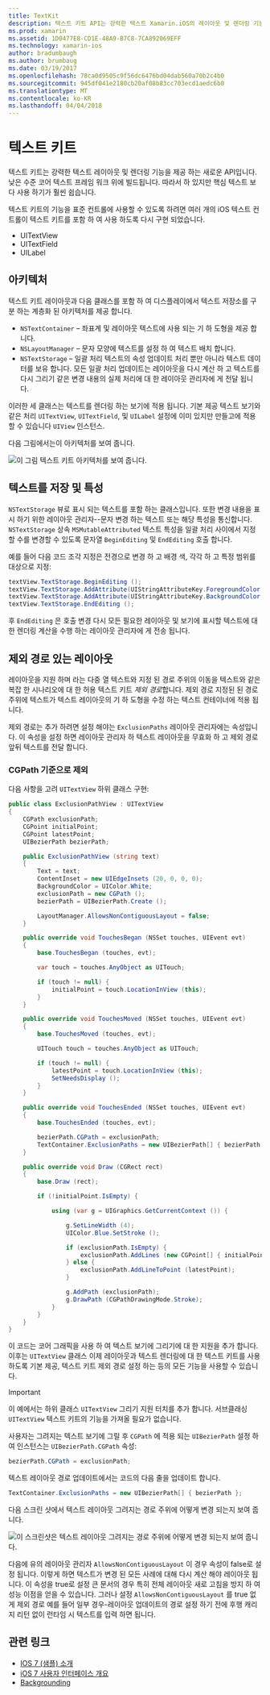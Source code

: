 ```yaml
---
title: TextKit
description: 텍스트 키트 API는 강력한 텍스트 Xamarin.iOS의 레이아웃 및 렌더링 기능을 제공합니다.
ms.prod: xamarin
ms.assetid: 1D0477E8-CD1E-48A9-B7C8-7CA892069EFF
ms.technology: xamarin-ios
author: bradumbaugh
ms.author: brumbaug
ms.date: 03/19/2017
ms.openlocfilehash: 78ca0d9505c9f56dc6476bd04dab560a70b2c4b0
ms.sourcegitcommit: 945df041e2180cb20af08b83cc703ecd1aedc6b0
ms.translationtype: MT
ms.contentlocale: ko-KR
ms.lasthandoff: 04/04/2018
---
```

# <a name="text-kit"></a>텍스트 키트

텍스트 키트는 강력한 텍스트 레이아웃 및 렌더링 기능을 제공 하는 새로운 API입니다. 낮은 수준 코어 텍스트 프레임 워크 위에 빌드됩니다. 따라서 하 있지만 핵심 텍스트 보다 사용 하기가 훨씬 쉽습니다.

텍스트 키트의 기능을 표준 컨트롤에 사용할 수 있도록 하려면 여러 개의 iOS 텍스트 컨트롤이 텍스트 키트를 포함 하 여 사용 하도록 다시 구현 되었습니다.

-  UITextView
-  UITextField
-  UILabel


## <a name="architecture"></a>아키텍처

텍스트 키트 레이아웃과 다음 클래스를 포함 하 여 디스플레이에서 텍스트 저장소를 구분 하는 계층화 된 아키텍처를 제공 합니다.

-  `NSTextContainer` – 좌표계 및 레이아웃 텍스트에 사용 되는 기 하 도형을 제공 합니다.
-  `NSLayoutManager` – 문자 모양에 텍스트를 설정 하 여 텍스트 배치 합니다. 
-  `NSTextStorage` – 일괄 처리 텍스트의 속성 업데이트 처리 뿐만 아니라 텍스트 데이터를 보유 합니다. 모든 일괄 처리 업데이트는 레이아웃을 다시 계산 하 고 텍스트를 다시 그리기 같은 변경 내용의 실제 처리에 대 한 레이아웃 관리자에 게 전달 됩니다.


이러한 세 클래스는 텍스트를 렌더링 하는 보기에 적용 됩니다. 기본 제공 텍스트 보기와 같은 처리 `UITextView`, `UITextField`, 및 `UILabel` 설정에 이미 있지만 만들고에 적용할 수 있습니다 `UIView` 인스턴스.

다음 그림에서는이 아키텍처를 보여 줍니다.

 ![](textkit-images/textkitarch.png "이 그림 텍스트 키트 아키텍처를 보여 줍니다.")

## <a name="text-storage-and-attributes"></a>텍스트를 저장 및 특성

`NSTextStorage` 뷰로 표시 되는 텍스트를 포함 하는 클래스입니다. 또한 변경 내용을 표시 하기 위한 레이아웃 관리자--문자 변경 하는 텍스트 또는 해당 특성을 통신합니다. `NSTextStorage` 상속 `MSMutableAttributed` 텍스트 특성을 일괄 처리 사이에서 지정할 수를 변경할 수 있도록 문자열 `BeginEditing` 및 `EndEditing` 호출 합니다.

예를 들어 다음 코드 조각 지정은 전경으로 변경 하 고 배경 색, 각각 하 고 특정 범위를 대상으로 지정:

```csharp
textView.TextStorage.BeginEditing ();
textView.TextStorage.AddAttribute(UIStringAttributeKey.ForegroundColor, UIColor.Green, new NSRange(200, 400));
textView.TextStorage.AddAttribute(UIStringAttributeKey.BackgroundColor, UIColor.Black, new NSRange(210, 300));
textView.TextStorage.EndEditing ();
```

후 `EndEditing` 은 호출 변경 다시 모든 필요한 레이아웃 및 보기에 표시할 텍스트에 대 한 렌더링 계산을 수행 하는 레이아웃 관리자에 게 전송 됩니다.

## <a name="layout-with-exclusion-path"></a>제외 경로 있는 레이아웃

레이아웃을 지원 하며 라는 다중 열 텍스트와 지정 된 경로 주위의 이동을 텍스트와 같은 복잡 한 시나리오에 대 한 허용 텍스트 키트 *제외 경로*합니다. 제외 경로 지정된 된 경로 주위에 텍스트가 텍스트 레이아웃의 기 하 도형을 수정 하는 텍스트 컨테이너에 적용 됩니다.

제외 경로는 추가 하려면 설정 해야는 `ExclusionPaths` 레이아웃 관리자에는 속성입니다. 이 속성을 설정 하면 레이아웃 관리자 하 텍스트 레이아웃을 무효화 하 고 제외 경로 앞뒤 텍스트를 전달 합니다.

### <a name="exclusion-based-on-a-cgpath"></a>CGPath 기준으로 제외

다음 사항을 고려 `UITextView` 하위 클래스 구현:

```csharp
public class ExclusionPathView : UITextView
{
    CGPath exclusionPath;
    CGPoint initialPoint;
    CGPoint latestPoint;
    UIBezierPath bezierPath;

    public ExclusionPathView (string text)
    {
        Text = text;
        ContentInset = new UIEdgeInsets (20, 0, 0, 0);
        BackgroundColor = UIColor.White;
        exclusionPath = new CGPath ();
        bezierPath = UIBezierPath.Create ();

        LayoutManager.AllowsNonContiguousLayout = false;
    }

    public override void TouchesBegan (NSSet touches, UIEvent evt)
    {
        base.TouchesBegan (touches, evt);

        var touch = touches.AnyObject as UITouch;

        if (touch != null) {
            initialPoint = touch.LocationInView (this);
        }
    }

    public override void TouchesMoved (NSSet touches, UIEvent evt)
    {
        base.TouchesMoved (touches, evt);

        UITouch touch = touches.AnyObject as UITouch;

        if (touch != null) {
            latestPoint = touch.LocationInView (this);
            SetNeedsDisplay ();
        }
    }

    public override void TouchesEnded (NSSet touches, UIEvent evt)
    {
        base.TouchesEnded (touches, evt);

        bezierPath.CGPath = exclusionPath;
        TextContainer.ExclusionPaths = new UIBezierPath[] { bezierPath };
    }

    public override void Draw (CGRect rect)
    {
        base.Draw (rect);

        if (!initialPoint.IsEmpty) {

            using (var g = UIGraphics.GetCurrentContext ()) {

                g.SetLineWidth (4);
                UIColor.Blue.SetStroke ();

                if (exclusionPath.IsEmpty) {
                    exclusionPath.AddLines (new CGPoint[] { initialPoint, latestPoint });
                } else {
                    exclusionPath.AddLineToPoint (latestPoint);
                }

                g.AddPath (exclusionPath);
                g.DrawPath (CGPathDrawingMode.Stroke);
            }
        }
    }
}
```

이 코드는 코어 그래픽을 사용 하 여 텍스트 보기에 그리기에 대 한 지원을 추가 합니다. 이후는 `UITextView` 클래스 이제 레이아웃과 텍스트 렌더링에 대 한 텍스트 키트를 사용 하도록 기본 제공, 텍스트 키트 제외 경로 설정 하는 등의 모든 기능을 사용할 수 있습니다.

> [!IMPORTANT]
> 이 예에서는 하위 클래스 `UITextView` 그리기 지원 터치를 추가 합니다. 서브클래싱 `UITextView` 텍스트 키트의 기능을 가져올 필요가 없습니다.



사용자는 그려지는 텍스트 보기에 그릴 후 `CGPath` 에 적용 되는 `UIBezierPath` 설정 하 여 인스턴스는 `UIBezierPath.CGPath` 속성:

```csharp
bezierPath.CGPath = exclusionPath;
```

텍스트 레이아웃 경로 업데이트에서는 코드의 다음 줄을 업데이트 합니다.

```csharp
TextContainer.ExclusionPaths = new UIBezierPath[] { bezierPath };
```

다음 스크린 샷에서 텍스트 레이아웃 그려지는 경로 주위에 어떻게 변경 되는지 보여 줍니다.

<!-- ![](textkit-images/exclusionpath1.png "This screenshot illustrates how the text layout changes to flow around the drawn path")--> 
![](textkit-images/exclusionpath2.png "이 스크린샷은 텍스트 레이아웃 그려지는 경로 주위에 어떻게 변경 되는지 보여 줍니다.")

다음에 유의 레이아웃 관리자 `AllowsNonContiguousLayout` 이 경우 속성이 false로 설정 됩니다. 이렇게 하면 텍스트가 변경 된 모든 사례에 대해 다시 계산 해야 레이아웃 됩니다. 이 속성을 true로 설정 큰 문서의 경우 특히 전체 레이아웃 새로 고침을 방지 하 여 성능 이점을 얻을 수 있습니다. 그러나 설정 `AllowsNonContiguousLayout` 를 true 없게 제외 경로 예를 들어 일부 경우-레이아웃 업데이트의 경로 설정 하기 전에 후행 캐리지 리턴 없이 런타임 시 텍스트를 입력 하면 됩니다.


## <a name="related-links"></a>관련 링크

- [IOS 7 (샘플) 소개](https://developer.xamarin.com/samples/monotouch/IntroToiOS7)
- [iOS 7 사용자 인터페이스 개요](~/ios/platform/introduction-to-ios7/ios7-ui.md)
- [Backgrounding](~/ios/app-fundamentals/backgrounding/index.md)
